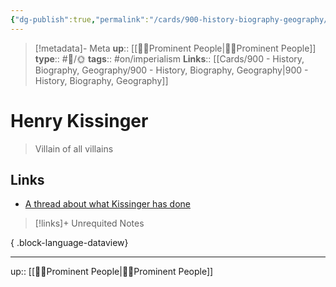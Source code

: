 ```yaml
---
{"dg-publish":true,"permalink":"/cards/900-history-biography-geography/biography/henry-kissinger/","title":"Henry Kissinger"}
---
```


> [!metadata]- Meta
> **up**:: [[🤴🏼Prominent People\|🤴🏼Prominent People]]
> **type**:: #📝/🌞 
> **tags**:: #on/imperialism
> **Links**:: [[Cards/900 - History, Biography, Geography/900 - History, Biography, Geography\|900 - History, Biography, Geography]]

# Henry Kissinger

> Villain of all villains

## Links
- [A thread about what Kissinger has done](https://x.com/redstreamnet/status/1730049270328242354?s=61&t=gyRX2W0x81b80X8f34EMoQ)

> [!links]+ Unrequited Notes
>  
{ .block-language-dataview}

---
up:: [[🤴🏼Prominent People\|🤴🏼Prominent People]]